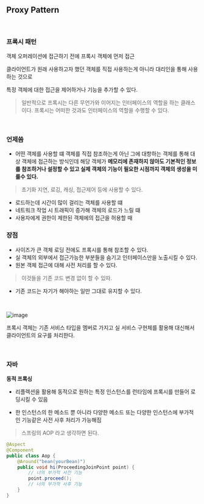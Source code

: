 ## Proxy Pattern

<br>

### 프록시 패턴

객체 오퍼레이션에 접근하기 전에 프록시 객체에 먼저 접근

클라이언트가 원래 사용하고자 했던 객체를 직접 사용하는게 아니라 대리인을 통해 사용하는 것으로 

특정 객체에 대한 접근을 제어하거나 기능을 추가할 수 있다.

> 일반적으로 프록시는 다른 무언가와 이어지는 인터페이스의 역할을 하는 클래스이다. 프록시는 어떠한 것과도 인터페이스의 역할을 수행할 수 있다. 


<br>

### 언제씀

-  어떤 객체를 사용할 떄 객체를 직접 참조하는게 아닌 그에 대항하는 객체를 통해 대상 객체에 접근하는 방식인데 해당 
객체가 **메모리에 존재하지 않아도 기본적인 정보를 참조하거나 설정할 수 있고 실제 객체의 기능이 필요한 시점까지 객체의 생성을 미룰수 있다.**

> 초기화 지연, 로깅, 캐싱, 접근제어 등에 사용할 수 있다.

- 로드하는데 시간이 많이 걸리는 객체를 사용할 떄
- 네트워크 작업 시 트래픽이 증가해 객체의 로드가 느릴 떄
- 사용자에게 권한이 제한된 객체에의 접근을 허용할 때




### 장점

- 사이즈가 큰 객체 로딩 전에도 프록시를 통해 참조할 수 있다.
- 실 객체의 외부에서 접근가능한 부분들을 숨기고 인터페이스만을 노출시킬 수 있다.
- 원본 객체 접근에 대해 사전 처리를 할 수 있다.

> 이것들을 기존 코드 변경 없이 할 수 있따.

- 기존 코드는 자기가 해야하는 일만 그대로 유지할 수 있다.


<br>

![image](https://user-images.githubusercontent.com/76927397/187169032-13496406-7ea6-447f-b22e-f545987ab27e.png)


프록시 객체는 기존 서비스 타입을 멤버로 가지고 실 서비스 구현체를 활용해 대신해서 클라이언트의 요구를 처리한다.


<br>


### 자바

**동적 프록싱**

- 리플렉션을 활용해 동적으로 원하는 특정 인스턴스를 런타임에 프록시를 만들어 로딩시킬 수 있음

- 한 인스턴스의 한 메소드 뿐 아니라 다양한 메소드 또는 다양한 인스턴스에 부가적인 기능같은 사전 사후 처리가 가능해짐

> 스프링의 AOP 라고 생각하면 된다.

```java
@Aspect
@Component
public class Aop {
    @Around("bean(yourBean)")
    public void hi(ProceedingJoinPoint point) {
        // 너의 부가적 사전 기능
        point.proceed();
        // 너의 부가적 사후 기능
    }
}
```


